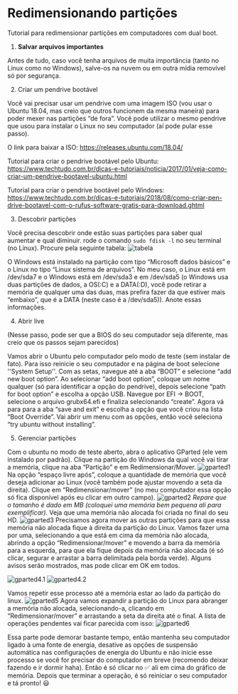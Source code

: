 # Redimensionando partições
Tutorial para redimensionar partições em computadores com dual boot.
1. **Salvar arquivos importantes**

Antes de tudo, caso você tenha arquivos de muita importância (tanto no Linux como no Windows), salve-os na nuvem ou em outra mídia removível só por segurança.

2. Criar um pendrive bootável

Você vai precisar usar um pendrive com uma imagem ISO (vou usar o Ubuntu 18.04, mas creio que outros funcionem da mesma maneira) para poder mexer nas partições “de fora”. Você pode utilizar o mesmo pendrive que usou para instalar o Linux no seu computador (aí pode pular esse passo).

O link para baixar a ISO: 
https://releases.ubuntu.com/18.04/

Tutorial para criar o pendrive bootável pelo Ubuntu: https://www.techtudo.com.br/dicas-e-tutoriais/noticia/2017/01/veja-como-criar-um-pendrive-bootavel-ubuntu.html

Tutorial para criar o pendrive bootável pelo Windows: https://www.techtudo.com.br/dicas-e-tutoriais/2018/08/como-criar-pen-drive-bootavel-com-o-rufus-software-gratis-para-download.ghtml

3. Descobrir partições

Você precisa descobrir onde estão suas partições para saber qual aumentar e qual diminuir. rode o comando `sudo fdisk -l` no seu terminal (no Linux).
Procure pela seguinte tabela: 
![tabela](https://lh6.googleusercontent.com/Ac8Bi-Of52m8Jn-Cb2Kvarb6UicZRnawqGBbVLwSA0GxSgDJNkr17AM1wZiaqppu4OJ4hpi-lGI2kVlBSW7LFtBGUhWEcBzp9A77uU_3nL8Q4iU6DpPwUOXFE56N881n--WtR7by)

O Windows está instalado na partição com tipo “Microsoft dados básicos” e o Linux no tipo “Linux sistema de arquivos”. No meu caso, o  Linux está em /dev/sda7 e o Windows está em /dev/sda3 e em /dev/sda5 (o Windows usa duas partições de dados, a OS(:C) e a DATA(:D), você pode retirar a memória de qualquer uma das duas, mas prefira fazer da que estiver mais “embaixo”, que é a DATA (neste caso é a /dev/sda5)). Anote essas informações.

4. Abrir live

(Nesse passo, pode ser que a BIOS do seu computador seja diferente, mas creio que os passos sejam parecidos)

Vamos abrir o Ubuntu pelo computador pelo modo de teste (sem instalar de fato). Para isso reinicie o seu computador e na página de boot selecione ''System Setup''. Com as setas, navegue até a aba “BOOT” e selecione “add new boot option”. Ao selecionar “add boot option”, coloque um nome qualquer (só para identificar a opção do pendrive), depois selecione “path for boot option” e escolha a opção USB. Navegue por EFI -> BOOT, selecione o arquivo grubx64.efi e finaliza selecionando “create”.
Agora vá para para a aba “save and exit” e escolha a opção que você criou na lista “Boot Override”. Vai abrir um menu com as opções, então você seleciona “try ubuntu without installing”.

5. Gerenciar partições

Com o ubuntu no modo de teste aberto, abra o aplicativo GParted (ele vem instalado por padrão).
Clique na partição do Windows da qual você vai tirar a memória, clique na aba “Partição” e em Redimensionar/Mover.
![gparted1](https://lh6.googleusercontent.com/fzoaENVX81n49Gz4YzGja3nSSqoGdoSb9Vny4TjiYOSY1dgpP1nX4bEvnrHKLe317Bgz81lbvOuKCaEiDbP67jV9l39ZMAOmOGigngYYXwu-v63mH6alzDPh2LVcDaGPzeQsBeoo)
Na opção “espaço livre após”, coloque a quantidade de memória que você deseja adicionar ao Linux (você também pode ajustar movendo a seta da direita). Clique em “Redimensionar/mover” (no meu computador essa opção só fica disponível após eu clicar em outro campo).
![gparted2](https://lh5.googleusercontent.com/6HEpDm711u3coD9Yb0cvlx9AqrwOiiMC9aAxmzcPN77_Zr8l107uFgx9ul5C0kxjvOajADST67zmfBI9M98iDDc1kBTO-S2VDE7MUnrw5g8tK-2IpXVQS-5XCWhR6-jPc7O5gFB4)
*Repare que o tamanho é dado em MB (coloquei uma memória bem pequena ali para exemplificar).*
Veja que uma memória não alocada foi criada no final do seu HD.
![gparted3](https://lh3.googleusercontent.com/hQMO_8fWlOOWhjYplCCA08JTHv99en5wrXRxm_--3S8TqQF0rn1YRMVsTdoq0s-aq_v0QVuBwdRJY62UMGtrlEkvWz8wJ0DdyDGmMU9h-dBlwsvBXiD6finW0Pa1Fy6FxxLg141G)
Precisamos agora mover as outras partições para que essa memória não alocada fique à direita da partição do Linux. Vamos fazer uma por uma, selecionando a que está em cima da memória não alocada, abrindo a opção “Redimensionar/mover” e movendo a barra da memória para a esquerda, para que ela fique depois da memória não alocada (é só clicar, segurar e arrastar a barra delimitada pela borda verde). Alguns avisos serão mostrados, mas pode clicar em OK em todos.

![gparted4.1](https://lh6.googleusercontent.com/fyFS-dmsnFXnMGnPNJQ3gUlDZDUxkT89IMT5eZzWUXlaT4Z3MT1vzY0LC76Cl6s3rWe_nmC_Jpph0YIbLm0H4P3TLhz-_BJklO1GFppiKVcx6mGPc6bttB3mdsgdKNKkBZJDWZ3q) ![gparted4.2](https://lh6.googleusercontent.com/HDHBK3ScbznK0u98qu68Sgo4pRu20m4qOxxqVfvB0eP6UEvOSLHyAoFdNh-T7hPLe6AoENveWRUtI-nR3Zyeb6dyTHyFM7-Mr99wMzDd4Y2TSm0LgJ1FA3E_O1VGz5KADQkObB4B)

Vamos repetir esse processo até a memória estar ao lado da partição do linux.
![gparted5](https://lh3.googleusercontent.com/fmOyRaZoagYlXYS5gD_qIa8_h6GEcRPxyIfvUZ4bohVx9kaJsY5MaT-LDgmBoCkVlgHaJUVSgYD7tDgZ7qV7mO1iPYTwtAvckf3FAN7zRMTfcOE-ZCMo370AoIW8wBsq0sKwv3fY)
Agora vamos expandir a partição do Linux para abranger a memória não alocada, selecionando-a, clicando em “Redimensionar/mover” e arrastando a seta da direita até o final. A lista de operações pendentes vai ficar parecida com isso: 
![gparted6](https://i.ibb.co/Y7vpJ6Q/EIYLAXYRv-FH6bw5r97-QAQUD3-OOP-me-Nmx-C9-Am-Qt-OEt-Gd-YP0a-BXkfu5-Zga-SB-GO4n4ij6q8-WCT2-Lj-R3g-Ov-R.png)

Essa parte pode demorar bastante tempo, então mantenha seu computador ligado à uma fonte de energia, desative as opções de suspensão automática nas configurações de energia do Ubuntu e não inicie esse processo se você for precisar do computador em breve (recomendo deixar fazendo e ir dormir haha). Então é só clicar no ✅ ali em cima do gráfico de memória.
Depois que terminar a operação, é só reiniciar o seu computador e tá pronto! 😃